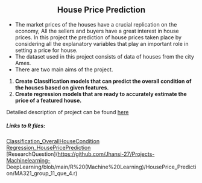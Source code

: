 
<h2><center>House Price Prediction</center></h2>
<ul>
   <li>The market prices of the houses have a crucial replication on the economy, All the sellers 
and buyers have a great interest in house prices. In this project the prediction of house 
prices taken place by considering all the explanatory variables that play an important role 
in setting a price for house. </li>
   <li>The dataset used in this project consists of data of houses from the city Ames.  </li>
   <li>There are two main aims of the project. </li>
</ul>
<ol>
  <li><b>Create Classification models that can predict the overall condition of the houses based on given features.</b></li>
  <li><b>Create regression models that are ready to accurately estimate the price of a featured house.</b></li>
 </ol>
 
Detailed description of project can be found [here](https://github.com/Jhansi-27/Projects-Machinelearning-DeepLearning/blob/main/R%20(Machine%20Learning)/HousePrice_Prediction/MA321%20Group%2011%20Course%20Work.pdf)

##### Links to R files:<br>
[Classification_OverallHouseCondition](https://github.com/Jhansi-27/Projects-Machinelearning-DeepLearning/blob/main/R%20(Machine%20Learning)/HousePrice_Prediction/MA321_group_11_que1%2C2.R)<br>
[Regression_HousePricePrediction](https://github.com/Jhansi-27/Projects-Machinelearning-DeepLearning/blob/main/R%20(Machine%20Learning)/HousePrice_Prediction/MA321_group_11_que3.R)<br>
[ResearchQuestion](https://github.com/Jhansi-27/Projects-Machinelearning-
DeepLearning/blob/main/R%20(Machine%20Learning)/HousePrice_Prediction/MA321_group_11_que_4.r)

